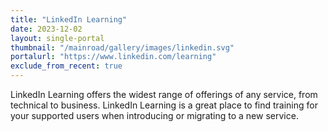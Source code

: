 ```yaml
---
title: "LinkedIn Learning"
date: 2023-12-02
layout: single-portal
thumbnail: "/mainroad/gallery/images/linkedin.svg"
portalurl: "https://www.linkedin.com/learning"
exclude_from_recent: true
---
```

LinkedIn Learning offers the widest range of offerings of any service, from technical to business. LinkedIn Learning is a great place to find training for your supported users when introducing or migrating to a new service.